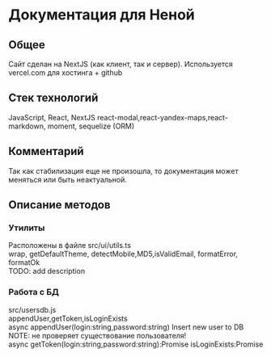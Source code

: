 # Документация для Неной
## Общее
Сайт сделан на NextJS (как клиент, так и сервер). Используется vercel.com для хостинга + github
## Стек технологий
JavaScript, React, NextJS
react-modal,react-yandex-maps,react-markdown, moment, sequelize (ORM)
## Комментарий
Так как стабилизация еще не произошла, то документация может меняться или быть неактуальной.  
## Описание методов
### Утилиты
Расположены в файле src/ui/utils.ts  
wrap, getDefaultTheme, detectMobile,MD5,isValidEmail, formatError, formatOk  
TODO: add description
### Работа с БД
src/usersdb.js  
appendUser,getToken,isLoginExists  
async appendUser(login:string,password:string)
Insert new user to DB  
NOTE: не проверяет существование пользователя!  
async getToken(login:string,password:string):Promise<string>
isLoginExists:Promise<boolean>
